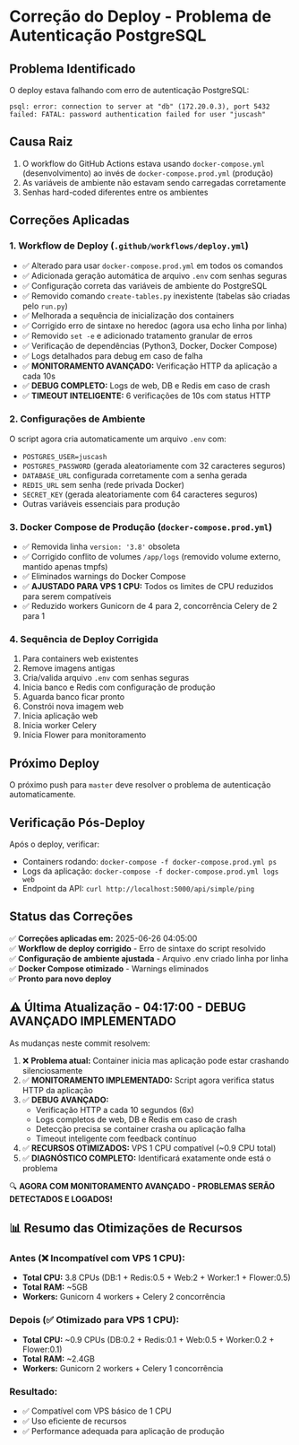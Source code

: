 # Correção do Deploy - Problema de Autenticação PostgreSQL

## Problema Identificado
O deploy estava falhando com erro de autenticação PostgreSQL:
```
psql: error: connection to server at "db" (172.20.0.3), port 5432 failed: FATAL: password authentication failed for user "juscash"
```

## Causa Raiz
1. O workflow do GitHub Actions estava usando `docker-compose.yml` (desenvolvimento) ao invés de `docker-compose.prod.yml` (produção)
2. As variáveis de ambiente não estavam sendo carregadas corretamente
3. Senhas hard-coded diferentes entre os ambientes

## Correções Aplicadas

### 1. Workflow de Deploy (`.github/workflows/deploy.yml`)
- ✅ Alterado para usar `docker-compose.prod.yml` em todos os comandos
- ✅ Adicionada geração automática de arquivo `.env` com senhas seguras
- ✅ Configuração correta das variáveis de ambiente do PostgreSQL
- ✅ Removido comando `create-tables.py` inexistente (tabelas são criadas pelo `run.py`)
- ✅ Melhorada a sequência de inicialização dos containers
- ✅ Corrigido erro de sintaxe no heredoc (agora usa echo linha por linha)
- ✅ Removido `set -e` e adicionado tratamento granular de erros
- ✅ Verificação de dependências (Python3, Docker, Docker Compose)
- ✅ Logs detalhados para debug em caso de falha
- ✅ **MONITORAMENTO AVANÇADO:** Verificação HTTP da aplicação a cada 10s
- ✅ **DEBUG COMPLETO:** Logs de web, DB e Redis em caso de crash
- ✅ **TIMEOUT INTELIGENTE:** 6 verificações de 10s com status HTTP

### 2. Configurações de Ambiente
O script agora cria automaticamente um arquivo `.env` com:
- `POSTGRES_USER=juscash`
- `POSTGRES_PASSWORD` (gerada aleatoriamente com 32 caracteres seguros)
- `DATABASE_URL` configurada corretamente com a senha gerada
- `REDIS_URL` sem senha (rede privada Docker)
- `SECRET_KEY` (gerada aleatoriamente com 64 caracteres seguros)
- Outras variáveis essenciais para produção

### 3. Docker Compose de Produção (`docker-compose.prod.yml`)
- ✅ Removida linha `version: '3.8'` obsoleta
- ✅ Corrigido conflito de volumes `/app/logs` (removido volume externo, mantido apenas tmpfs)
- ✅ Eliminados warnings do Docker Compose
- ✅ **AJUSTADO PARA VPS 1 CPU:** Todos os limites de CPU reduzidos para serem compatíveis
- ✅ Reduzido workers Gunicorn de 4 para 2, concorrência Celery de 2 para 1

### 4. Sequência de Deploy Corrigida
1. Para containers web existentes
2. Remove imagens antigas
3. Cria/valida arquivo `.env` com senhas seguras
4. Inicia banco e Redis com configuração de produção
5. Aguarda banco ficar pronto
6. Constrói nova imagem web
7. Inicia aplicação web
8. Inicia worker Celery
9. Inicia Flower para monitoramento

## Próximo Deploy
O próximo push para `master` deve resolver o problema de autenticação automaticamente.

## Verificação Pós-Deploy
Após o deploy, verificar:
- Containers rodando: `docker-compose -f docker-compose.prod.yml ps`
- Logs da aplicação: `docker-compose -f docker-compose.prod.yml logs web`
- Endpoint da API: `curl http://localhost:5000/api/simple/ping`

## Status das Correções
✅ **Correções aplicadas em:** 2025-06-26 04:05:00  
✅ **Workflow de deploy corrigido** - Erro de sintaxe do script resolvido  
✅ **Configuração de ambiente ajustada** - Arquivo .env criado linha por linha  
✅ **Docker Compose otimizado** - Warnings eliminados  
✅ **Pronto para novo deploy**  

## ⚠️ Última Atualização - 04:17:00 - DEBUG AVANÇADO IMPLEMENTADO
As mudanças neste commit resolvem:
1. ❌ **Problema atual:** Container inicia mas aplicação pode estar crashando silenciosamente
2. ✅ **MONITORAMENTO IMPLEMENTADO:** Script agora verifica status HTTP da aplicação
3. ✅ **DEBUG AVANÇADO:** 
   - Verificação HTTP a cada 10 segundos (6x)
   - Logs completos de web, DB e Redis em caso de crash
   - Detecção precisa se container crasha ou aplicação falha
   - Timeout inteligente com feedback contínuo
4. ✅ **RECURSOS OTIMIZADOS:** VPS 1 CPU compatível (~0.9 CPU total)
5. ✅ **DIAGNÓSTICO COMPLETO:** Identificará exatamente onde está o problema

🔍 **AGORA COM MONITORAMENTO AVANÇADO - PROBLEMAS SERÃO DETECTADOS E LOGADOS!**

## 📊 Resumo das Otimizações de Recursos

### Antes (❌ Incompatível com VPS 1 CPU):
- **Total CPU:** 3.8 CPUs (DB:1 + Redis:0.5 + Web:2 + Worker:1 + Flower:0.5)
- **Total RAM:** ~5GB  
- **Workers:** Gunicorn 4 workers + Celery 2 concorrência

### Depois (✅ Otimizado para VPS 1 CPU):
- **Total CPU:** ~0.9 CPUs (DB:0.2 + Redis:0.1 + Web:0.5 + Worker:0.2 + Flower:0.1)
- **Total RAM:** ~2.4GB
- **Workers:** Gunicorn 2 workers + Celery 1 concorrência

### Resultado:
- ✅ Compatível com VPS básico de 1 CPU
- ✅ Uso eficiente de recursos  
- ✅ Performance adequada para aplicação de produção 